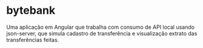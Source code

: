 # bytebank
Uma aplicação em Angular que trabalha com consumo de API local usando json-server, que simula cadastro de transferência e visualização extrato das transferências feitas.
